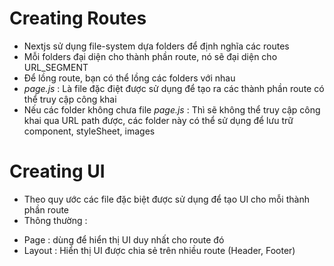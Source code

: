 # Creating Routes
- Nextjs sử dụng file-system dựa folders để định nghĩa các routes
- Mỗi folders đại diện cho thành phần route, nó sẽ đại diện cho URL_SEGMENT
- Để lồng route, bạn có thể lồng các folders với nhau
- *page.js* : Là file đặc điệt được sử dụng để tạo ra các thành phần route có thể truy cập công khai
- Nếu các folder không chưa file *page.js* : Thì sẽ không thể truy cập công khai qua URL path được, các folder này có thể sử dụng để lưu trữ component, styleSheet, images

# Creating UI
- Theo quy ước các file đặc biệt được sử dụng để tạo UI cho mỗi thành phần route
- Thông thường :
+ Page : dùng để hiển thị UI duy nhất cho route đó
+ Layout : Hiển thị UI được chia sẻ trên nhiều route (Header, Footer)
